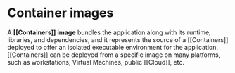 # Container images
A **[[Containers]] image** bundles the application along with its runtime, libraries, and dependencies, and it represents the source of a [[Containers]] deployed to offer an isolated executable environment for the application. [[Containers]] can be deployed from a specific image on many platforms, such as workstations, Virtual Machines, public [[Cloud]], etc.